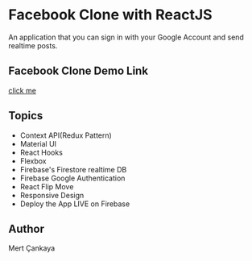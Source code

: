# Facebook Clone with ReactJS
An application that you can sign in with your Google Account and send realtime posts.

## Facebook Clone Demo Link
<a href="https://facebook-clone-826d8.web.app/">click me</a>


## Topics
+ Context API(Redux Pattern)
+ Material UI
+ React Hooks
+ Flexbox
+ Firebase's Firestore realtime DB
+ Firebase Google Authentication
+ React Flip Move
+ Responsive Design 
+ Deploy the App LIVE on Firebase

## Author
Mert Çankaya



